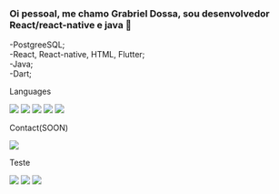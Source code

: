 ### Oi pessoal, me chamo Grabriel Dossa, sou desenvolvedor React/react-native e java 👋</br>
-PostgreeSQL; </br>
-React, React-native, HTML, Flutter; </br>
-Java; </br>
-Dart; </br>

<p>Languages</p>
<div style="dislay= flex">
<img src="https://img.shields.io/badge/HTML5-E34F26?style=for-the-badge&logo=html5&logoColor=white" /> 
<img src="https://img.shields.io/badge/CSS3-1572B6?style=for-the-badge&logo=css3&logoColor=white" />
<img src="https://img.shields.io/badge/Javascript-323330?style=for-the-badge&logo=javascript&logoColor=F7DF1E" />
<img src="https://img.shields.io/badge/TypeScript-007ACC?style=for-the-badge&logo=typescript&logoColor=white" /> 
<img src="https://img.shields.io/badge/Java-ED8B00?style=for-the-badge&logo=java&logoColor=white" />
</div>

<p>Contact(SOON)</p>
<div style="dislay= flex">
  <img src="https://img.shields.io/badge/Gmail-D14836?style=for-the-badge&logo=gmail&logoColor=white" /><p>Teste</p>
  <img src="https://img.shields.io/badge/Instagram-E4405F?style=for-the-badge&logo=instagram&logoColor=white" />
  <img src="https://img.shields.io/badge/LinkedIn-0077B5?style=for-the-badge&logo=linkedin&logoColor=white" />
  <img src="https://img.shields.io/badge/Twitter-1DA1F2?style=for-the-badge&logo=twitter&logoColor=white" />
</div>

